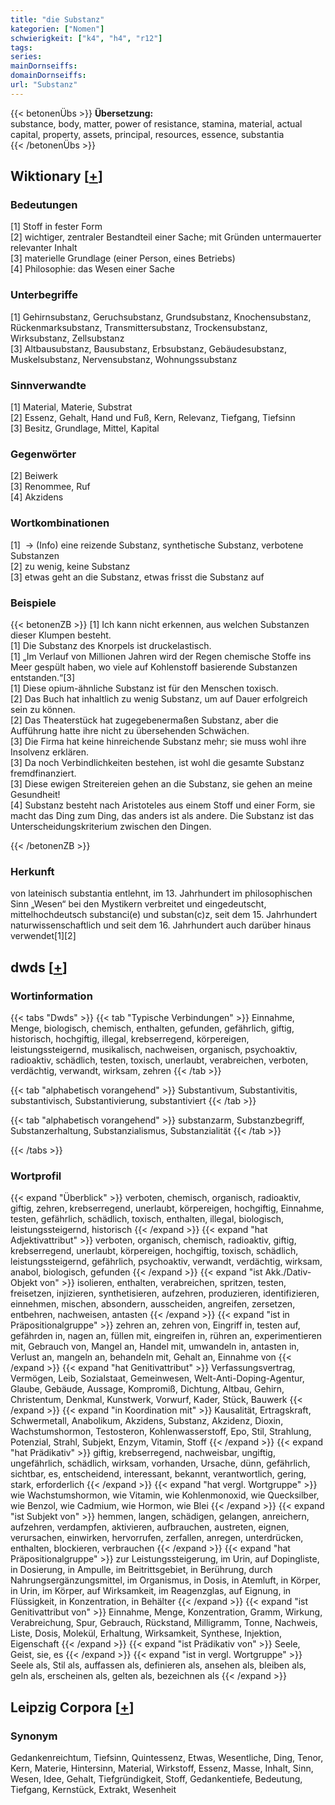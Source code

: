 ```yaml
---
title: "die Substanz"
kategorien: ["Nomen"]
schwierigkeit: ["k4", "h4", "r12"]
tags:
series:
mainDornseiffs:
domainDornseiffs:
url: "Substanz"
---
```


{{< betonenÜbs >}}
**Übersetzung:**  
substance, body, matter, power of resistance, stamina, material, actual capital, property, assets, principal, resources, essence, substantia  
{{< /betonenÜbs >}}

## Wiktionary [[+](https://de.wiktionary.org/wiki/Substanz)]

### Bedeutungen
[1] Stoff in fester Form  
[2] wichtiger, zentraler Bestandteil einer Sache; mit Gründen untermauerter relevanter Inhalt  
[3] materielle Grundlage (einer Person, eines Betriebs)  
[4] Philosophie: das Wesen einer Sache  

### Unterbegriffe
[1] Gehirnsubstanz, Geruchsubstanz, Grundsubstanz, Knochensubstanz, Rückenmarksubstanz, Transmittersubstanz, Trockensubstanz, Wirksubstanz, Zellsubstanz  
[3] Altbausubstanz, Bausubstanz, Erbsubstanz, Gebäudesubstanz, Muskelsubstanz, Nervensubstanz, Wohnungssubstanz  

### Sinnverwandte
[1] Material, Materie, Substrat  
[2] Essenz, Gehalt, Hand und Fuß, Kern, Relevanz, Tiefgang, Tiefsinn  
[3] Besitz, Grundlage, Mittel, Kapital  

### Gegenwörter
[2] Beiwerk  
[3] Renommee, Ruf  
[4] Akzidens  

### Wortkombinationen
[1]  -> (Info) eine reizende Substanz, synthetische Substanz, verbotene Substanzen  
[2] zu wenig, keine Substanz  
[3] etwas geht an die Substanz, etwas frisst die Substanz auf  

### Beispiele
{{< betonenZB >}}
[1] Ich kann nicht erkennen, aus welchen Substanzen dieser Klumpen besteht.  
[1] Die Substanz des Knorpels ist druckelastisch.  
[1] „Im Verlauf von Millionen Jahren wird der Regen chemische Stoffe ins Meer gespült haben, wo viele auf Kohlenstoff basierende Substanzen entstanden.“[3]  
[1] Diese opium-ähnliche Substanz ist für den Menschen toxisch.  
[2] Das Buch hat inhaltlich zu wenig Substanz, um auf Dauer erfolgreich sein zu können.  
[2] Das Theaterstück hat zugegebenermaßen Substanz, aber die Aufführung hatte ihre nicht zu übersehenden Schwächen.  
[3] Die Firma hat keine hinreichende Substanz mehr; sie muss wohl ihre Insolvenz erklären.  
[3] Da noch Verbindlichkeiten bestehen, ist wohl die gesamte Substanz fremdfinanziert.  
[3] Diese ewigen Streitereien gehen an die Substanz, sie gehen an meine Gesundheit!  
[4] Substanz besteht nach Aristoteles aus einem Stoff und einer Form, sie macht das Ding zum Ding, das anders ist als andere. Die Substanz ist das Unterscheidungskriterium zwischen den Dingen.  

{{< /betonenZB >}}
### Herkunft
von lateinisch substantia entlehnt, im 13. Jahrhundert im philosophischen Sinn „Wesen“ bei den Mystikern verbreitet und eingedeutscht, mittelhochdeutsch substanci(e) und substan(c)z, seit dem 15. Jahrhundert naturwissenschaftlich und seit dem 16. Jahrhundert auch darüber hinaus verwendet[1][2]  



## dwds [[+](https://www.dwds.de/wb/Substanz)]

### Wortinformation
{{< tabs "Dwds" >}}
{{< tab "Typische Verbindungen" >}}
Einnahme, Menge, biologisch, chemisch, enthalten, gefunden, gefährlich, giftig, historisch, hochgiftig, illegal, krebserregend, körpereigen, leistungssteigernd, musikalisch, nachweisen, organisch, psychoaktiv, radioaktiv, schädlich, testen, toxisch, unerlaubt, verabreichen, verboten, verdächtig, verwandt, wirksam, zehren
{{< /tab >}}

{{< tab "alphabetisch vorangehend" >}}
Substantivum, Substantivitis, substantivisch, Substantivierung, substantiviert
{{< /tab >}}

{{< tab "alphabetisch vorangehend" >}}
substanzarm, Substanzbegriff, Substanzerhaltung, Substanzialismus, Substanzialität
{{< /tab >}}

{{< /tabs >}}

### Wortprofil
{{< expand "Überblick" >}} verboten, chemisch, organisch, radioaktiv, giftig, zehren, krebserregend, unerlaubt, körpereigen, hochgiftig, Einnahme, testen, gefährlich, schädlich, toxisch, enthalten, illegal, biologisch, leistungssteigernd, historisch {{< /expand >}}
{{< expand "hat Adjektivattribut" >}} verboten, organisch, chemisch, radioaktiv, giftig, krebserregend, unerlaubt, körpereigen, hochgiftig, toxisch, schädlich, leistungssteigernd, gefährlich, psychoaktiv, verwandt, verdächtig, wirksam, anabol, biologisch, gefunden {{< /expand >}}
{{< expand "ist Akk./Dativ-Objekt von" >}} isolieren, enthalten, verabreichen, spritzen, testen, freisetzen, injizieren, synthetisieren, aufzehren, produzieren, identifizieren, einnehmen, mischen, absondern, ausscheiden, angreifen, zersetzen, entbehren, nachweisen, antasten {{< /expand >}}
{{< expand "ist in Präpositionalgruppe" >}} zehren an, zehren von, Eingriff in, testen auf, gefährden in, nagen an, füllen mit, eingreifen in, rühren an, experimentieren mit, Gebrauch von, Mangel an, Handel mit, umwandeln in, antasten in, Verlust an, mangeln an, behandeln mit, Gehalt an, Einnahme von {{< /expand >}}
{{< expand "hat Genitivattribut" >}} Verfassungsvertrag, Vermögen, Leib, Sozialstaat, Gemeinwesen, Welt-Anti-Doping-Agentur, Glaube, Gebäude, Aussage, Kompromiß, Dichtung, Altbau, Gehirn, Christentum, Denkmal, Kunstwerk, Vorwurf, Kader, Stück, Bauwerk {{< /expand >}}
{{< expand "in Koordination mit" >}} Kausalität, Ertragskraft, Schwermetall, Anabolikum, Akzidens, Substanz, Akzidenz, Dioxin, Wachstumshormon, Testosteron, Kohlenwasserstoff, Epo, Stil, Strahlung, Potenzial, Strahl, Subjekt, Enzym, Vitamin, Stoff {{< /expand >}}
{{< expand "hat Prädikativ" >}} giftig, krebserregend, nachweisbar, ungiftig, ungefährlich, schädlich, wirksam, vorhanden, Ursache, dünn, gefährlich, sichtbar, es, entscheidend, interessant, bekannt, verantwortlich, gering, stark, erforderlich {{< /expand >}}
{{< expand "hat vergl. Wortgruppe" >}} wie Wachstumshormon, wie Vitamin, wie Kohlenmonoxid, wie Quecksilber, wie Benzol, wie Cadmium, wie Hormon, wie Blei {{< /expand >}}
{{< expand "ist Subjekt von" >}} hemmen, langen, schädigen, gelangen, anreichern, aufzehren, verdampfen, aktivieren, aufbrauchen, austreten, eignen, verursachen, einwirken, hervorrufen, zerfallen, anregen, unterdrücken, enthalten, blockieren, verbrauchen {{< /expand >}}
{{< expand "hat Präpositionalgruppe" >}} zur Leistungssteigerung, im Urin, auf Dopingliste, in Dosierung, in Ampulle, im Beitrittsgebiet, in Berührung, durch Nahrungsergänzungsmittel, im Organismus, in Dosis, in Atemluft, in Körper, in Urin, im Körper, auf Wirksamkeit, im Reagenzglas, auf Eignung, in Flüssigkeit, in Konzentration, in Behälter {{< /expand >}}
{{< expand "ist Genitivattribut von" >}} Einnahme, Menge, Konzentration, Gramm, Wirkung, Verabreichung, Spur, Gebrauch, Rückstand, Milligramm, Tonne, Nachweis, Liste, Dosis, Molekül, Erhaltung, Wirksamkeit, Synthese, Injektion, Eigenschaft {{< /expand >}}
{{< expand "ist Prädikativ von" >}} Seele, Geist, sie, es {{< /expand >}}
{{< expand "ist in vergl. Wortgruppe" >}} Seele als, Stil als, auffassen als, definieren als, ansehen als, bleiben als, geln als, erscheinen als, gelten als, bezeichnen als {{< /expand >}}

## Leipzig Corpora [[+](https://corpora.uni-leipzig.de/en/res?word=Substanz&corpusId=deu_newscrawl-public_2018)]


### Synonym
Gedankenreichtum, Tiefsinn, Quintessenz, Etwas, Wesentliche, Ding, Tenor, Kern, Materie, Hintersinn, Material, Wirkstoff, Essenz, Masse, Inhalt, Sinn, Wesen, Idee, Gehalt, Tiefgründigkeit, Stoff, Gedankentiefe, Bedeutung, Tiefgang, Kernstück, Extrakt, Wesenheit

